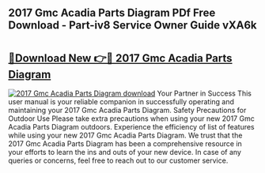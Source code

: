 ## 2017 Gmc Acadia Parts Diagram PDf Free Download - Part-iv8 Service Owner Guide vXA6k

# <h2><a href="http://dfjus5.blite.top/?on=2017+Gmc+Acadia+Parts+Diagram">🔗Download New 👉🔴 2017 Gmc Acadia Parts Diagram</a></h2>

[![2017 Gmc Acadia Parts Diagram download](https://i.imgur.com/lujVjoI.png)](http://dfjus5.blite.top/?on=2017+Gmc+Acadia+Parts+Diagram)
Your Partner in Success This user manual is your reliable companion in successfully operating and maintaining your 2017 Gmc Acadia Parts Diagram. Safety Precautions for Outdoor Use Please take extra precautions when using your new 2017 Gmc Acadia Parts Diagram outdoors. Experience the efficiency of list of features while using your new 2017 Gmc Acadia Parts Diagram. We trust that the 2017 Gmc Acadia Parts Diagram has been a comprehensive resource in your efforts to learn the ins and outs of your new device. In case of any queries or concerns, feel free to reach out to our customer service.
